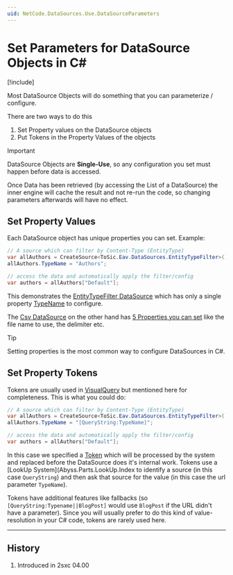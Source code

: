 ```yaml
---
uid: NetCode.DataSources.Use.DataSourceParameters
---
```


# Set Parameters for DataSource Objects in C#

[!include[](~/pages/basics/stack/_shared-float-summary.md)]
<style>.context-box-summary .datasource, .context-box-summary .process-razor-app, .context-box-summary .process-web-api-app { visibility: visible; } </style>

Most DataSource Objects will do something that you can parameterize / configure. 

There are two ways to do this

1. Set Property values on the DataSource objects
1. Put Tokens in the Property Values of the objects

> [!IMPORTANT]
> DataSource Objects are **Single-Use**, so any configuration you set must happen before data is accessed. 
>
> Once Data has been retrieved (by accessing the List of a DataSource) the inner engine 
> will cache the result and not re-run the code, so changing parameters afterwards will have no effect. 

## Set Property Values 

Each DataSource object has unique properties you can set. Example:

```cs
// A source which can filter by Content-Type (EntityType)
var allAuthors = CreateSource<ToSic.Eav.DataSources.EntityTypeFilter>();
allAuthors.TypeName = "Authors";

// access the data and automatically apply the filter/config
var authors = allAuthors["Default"]; 
``` 

This demonstrates the [EntityTypeFilter DataSource](xref:ToSic.Eav.DataSources.EntityTypeFilter) which has only a single property [TypeName](xref:ToSic.Eav.DataSources.EntityTypeFilter.TypeName) to configure.

The [Csv DataSource](xref:ToSic.Eav.DataSources.Csv) on the other hand has [5 Properties you can set](xref:ToSic.Eav.DataSources.Csv#properties) like the file name to use, the delimiter etc.

> [!TIP]
> Setting properties is the most common way to configure DataSources in C#.

## Set Property Tokens

Tokens are usually used in [VisualQuery](xref:Basics.Query.VisualQuery.Index) but mentioned here for completeness. This is what you could do:

```cs
// A source which can filter by Content-Type (EntityType)
var allAuthors = CreateSource<ToSic.Eav.DataSources.EntityTypeFilter>();
allAuthors.TypeName = "[QueryString:TypeName]";

// access the data and automatically apply the filter/config
var authors = allAuthors["Default"]; 
``` 

In this case we specified a [Token](xref:Abyss.Parts.LookUp.Tokens) which will be processed by the system and replaced before the DataSource does it's internal work. 
Tokens use a [LookUp System](Abyss.Parts.LookUp.Index to identify a source (in this case `QueryString`) 
and then ask that source for the value (in this case the url parameter `TypeName`). 

Tokens have additional features like fallbacks (so `[QueryString:Typename||BlogPost]` would use `BlogPost` if the URL didn't have a parameter). Since you will usually prefer to do this kind of value-resolution in your C# code, tokens are rarely used here.


---

## History

1. Introduced in 2sxc 04.00
